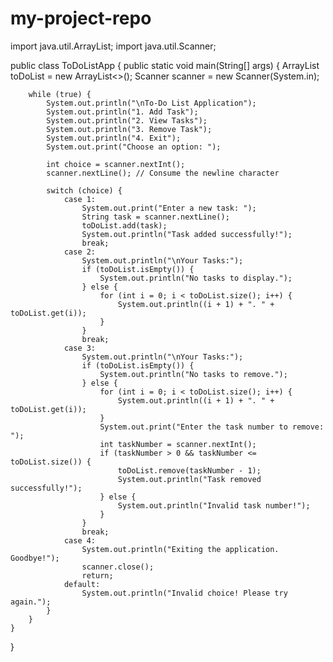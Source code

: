 # my-project-repo
import java.util.ArrayList;
import java.util.Scanner;

public class ToDoListApp {
    public static void main(String[] args) {
        ArrayList<String> toDoList = new ArrayList<>();
        Scanner scanner = new Scanner(System.in);

        while (true) {
            System.out.println("\nTo-Do List Application");
            System.out.println("1. Add Task");
            System.out.println("2. View Tasks");
            System.out.println("3. Remove Task");
            System.out.println("4. Exit");
            System.out.print("Choose an option: ");

            int choice = scanner.nextInt();
            scanner.nextLine(); // Consume the newline character

            switch (choice) {
                case 1:
                    System.out.print("Enter a new task: ");
                    String task = scanner.nextLine();
                    toDoList.add(task);
                    System.out.println("Task added successfully!");
                    break;
                case 2:
                    System.out.println("\nYour Tasks:");
                    if (toDoList.isEmpty()) {
                        System.out.println("No tasks to display.");
                    } else {
                        for (int i = 0; i < toDoList.size(); i++) {
                            System.out.println((i + 1) + ". " + toDoList.get(i));
                        }
                    }
                    break;
                case 3:
                    System.out.println("\nYour Tasks:");
                    if (toDoList.isEmpty()) {
                        System.out.println("No tasks to remove.");
                    } else {
                        for (int i = 0; i < toDoList.size(); i++) {
                            System.out.println((i + 1) + ". " + toDoList.get(i));
                        }
                        System.out.print("Enter the task number to remove: ");
                        int taskNumber = scanner.nextInt();
                        if (taskNumber > 0 && taskNumber <= toDoList.size()) {
                            toDoList.remove(taskNumber - 1);
                            System.out.println("Task removed successfully!");
                        } else {
                            System.out.println("Invalid task number!");
                        }
                    }
                    break;
                case 4:
                    System.out.println("Exiting the application. Goodbye!");
                    scanner.close();
                    return;
                default:
                    System.out.println("Invalid choice! Please try again.");
            }
        }
    }
}

